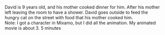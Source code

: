 David is 9 years old, and his mother cooked dinner for him. After his mother left leaving the 
room to have a shower. David goes outside to feed the hungry cat on the street with food that 
his mother cooked him.  
Note: I got a character in Mixamo, but I did all the animation. My animated movie is about 3. 5 
minutes
